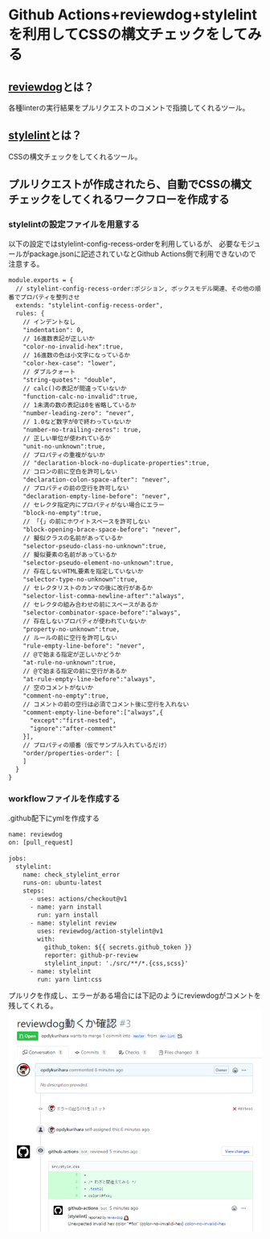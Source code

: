 # Github Actions+reviewdog+stylelintを利用してCSSの構文チェックをしてみる
## [reviewdog](https://github.com/reviewdog/reviewdog)とは？
各種linterの実行結果をプルリクエストのコメントで指摘してくれるツール。

## [stylelint](https://github.com/stylelint/stylelint)とは？
CSSの構文チェックをしてくれるツール。

## プルリクエストが作成されたら、自動でCSSの構文チェックをしてくれるワークフローを作成する

### stylelintの設定ファイルを用意する
以下の設定ではstylelint-config-recess-orderを利用しているが、
必要なモジュールがpackage.jsonに記述されていなとGithub Actions側で利用できないので注意する。

```
module.exports = {
  // stylelint-config-recess-order:ポジション, ボックスモデル関連、その他の順番でプロパティを整列させ
  extends: "stylelint-config-recess-order",
  rules: {
    // インデントなし
    "indentation": 0,
    // 16進数表記が正しいか
    "color-no-invalid-hex":true,
    // 16進数の色は小文字になっているか
    "color-hex-case": "lower",
    // ダブルクォート
    "string-quotes": "double",
    // calc()の表記が間違っていないか
    "function-calc-no-invalid":true,
    // 1未満の数の表記は0を省略しているか
    "number-leading-zero": "never",
    // 1.0など数字が0で終わっていないか
    "number-no-trailing-zeros": true,
    // 正しい単位が使われているか
    "unit-no-unknown":true,
    // プロパティの重複がないか
    // "declaration-block-no-duplicate-properties":true,
    // コロンの前に空白を許可しない
    "declaration-colon-space-after": "never",
    // プロパティの前の空行を許可しない
    "declaration-empty-line-before": "never",
    // セレクタ指定内にプロパティがない場合にエラー
    "block-no-empty":true,
    // 「{」の前にホワイトスペースを許可しない
    "block-opening-brace-space-before": "never",
    // 擬似クラスの名前があっているか
    "selector-pseudo-class-no-unknown":true,
    // 擬似要素の名前があっているか
    "selector-pseudo-element-no-unknown":true,
    // 存在しないHTML要素を指定していないか
    "selector-type-no-unknown":true,
    // セレクタリストのカンマの後に改行があるか
    "selector-list-comma-newline-after":"always",
    // セレクタの組み合わせの前にスペースがあるか
    "selector-combinator-space-before":"always",
    // 存在しないプロパティが使われていないか
    "property-no-unknown":true,
    // ルールの前に空行を許可しない
    "rule-empty-line-before": "never",
    // @で始まる指定が正しいかどうか
    "at-rule-no-unknown":true,
    // @で始まる指定の前に空行があるか
    "at-rule-empty-line-before":"always",
    // 空のコメントがないか
    "comment-no-empty":true,
    // コメントの前の空行は必須でコメント後に空行を入れない
    "comment-empty-line-before":["always",{
      "except":"first-nested",
      "ignore":"after-comment"
    }],
    // プロパティの順番（仮でサンプル入れているだけ）
    "order/properties-order": [
    ]
  }
}
```

### workflowファイルを作成する

.github配下にymlを作成する

```
name: reviewdog
on: [pull_request]

jobs:
  stylelint:
    name: check_stylelint_error
    runs-on: ubuntu-latest
    steps:
      - uses: actions/checkout@v1
      - name: yarn install
        run: yarn install
      - name: stylelint review
        uses: reviewdog/action-stylelint@v1
        with:
          github_token: ${{ secrets.github_token }}
          reporter: github-pr-review
          stylelint_input: './src/**/*.{css,scss}'
      - name: stylelint
        run: yarn lint:css
```

プルリクを作成し、エラーがある場合には下記のようにreviewdogがコメントを残してくれる。
![エラーイメージ](https://raw.githubusercontent.com/opdykurihara/actions/images/sample-01.png)
